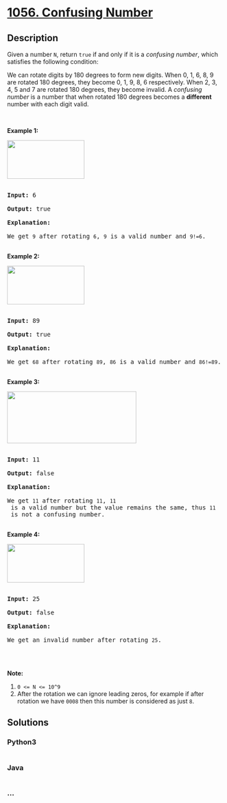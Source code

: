 # [1056. Confusing Number](https://leetcode.com/problems/confusing-number)



## Description

<p>Given a number <code>N</code>, return <code>true</code> if and only if it is a <em>confusing number</em>, which satisfies the following condition:</p>



<p>We can rotate digits by 180 degrees to form new digits. When 0, 1, 6, 8, 9 are rotated 180 degrees, they become 0, 1, 9, 8, 6 respectively. When 2, 3, 4, 5 and 7 are rotated 180 degrees, they become invalid. A <em>confusing number</em> is a number that when rotated 180 degrees becomes a <strong>different</strong> number with each digit valid.</p>



<p>&nbsp;</p>



<p><strong>Example 1:</strong></p>



<p><img alt="" src="https://cdn.jsdelivr.net/gh/yanglr/leetcode-ac@master/assets/1000-1099/1056.Confusing%20Number/images/1268_1.png" style="width: 180px; height: 90px;" /></p>



<pre>

<strong>Input: </strong><span id="example-input-1-1">6</span>

<strong>Output: </strong><span id="example-output-1">true</span>

<strong>Explanation: </strong>

We get <code>9</code> after rotating <code>6</code>, <code>9</code> is a valid number and <code>9!=6</code>.

</pre>



<p><strong>Example 2:</strong></p>



<p><img alt="" src="https://cdn.jsdelivr.net/gh/yanglr/leetcode-ac@master/assets/1000-1099/1056.Confusing%20Number/images/1268_2.png" style="width: 180px; height: 90px;" /></p>



<pre>

<strong>Input: </strong><span id="example-input-2-1">89</span>

<strong>Output: </strong><span id="example-output-2">true</span>

<strong>Explanation: </strong>

We get <code>68</code> after rotating <code>89</code>, <code>86</code> is a valid number and <code>86!=89</code>.

</pre>



<p><strong>Example 3:</strong></p>



<p><img alt="" src="https://cdn.jsdelivr.net/gh/yanglr/leetcode-ac@master/assets/1000-1099/1056.Confusing%20Number/images/1268_3.png" style="width: 301px; height: 121px;" /></p>



<pre>

<strong>Input: </strong><span id="example-input-3-1">11</span>

<strong>Output: </strong><span id="example-output-3">false</span>

<strong>Explanation: </strong>

We get <code>11</code> after rotating <code>11</code>, <code>11</code> is a valid number but the value remains the same, thus <code>11</code> is not a confusing number.

</pre>



<p><strong>Example 4:</strong></p>



<p><img alt="" src="https://cdn.jsdelivr.net/gh/yanglr/leetcode-ac@master/assets/1000-1099/1056.Confusing%20Number/images/1268_4.png" style="width: 180px; height: 90px;" /></p>



<pre>

<strong>Input: </strong><span id="example-input-4-1">25</span>

<strong>Output: </strong><span id="example-output-4">false</span>

<strong>Explanation: </strong>

We get an invalid number after rotating <code>25</code>.

</pre>



<p>&nbsp;</p>



<p><strong>Note:</strong></p>



<ol>
	<li><code>0 &lt;= N &lt;= 10^9</code></li>
	<li>After the rotation we can ignore leading zeros, for example if after rotation we have <code>0008</code>&nbsp;then this number is considered as just <code>8</code>.</li>
</ol>

## Solutions

<!-- tabs:start -->

### **Python3**

```python

```

### **Java**

```java

```

### **...**

```

```

<!-- tabs:end -->
